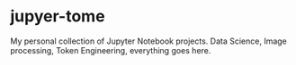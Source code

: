 # jupyer-tome
My personal collection of Jupyter Notebook projects. Data Science, Image processing, Token Engineering, everything goes here.
